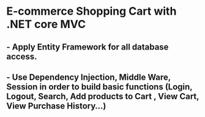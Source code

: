 # E-commerce Shopping Cart with .NET core MVC

## - Apply Entity Framework for all database access.
## - Use Dependency Injection, Middle Ware, Session in order to build basic functions (Login, Logout, Search, Add products  to Cart , View Cart, View Purchase History…)
#
